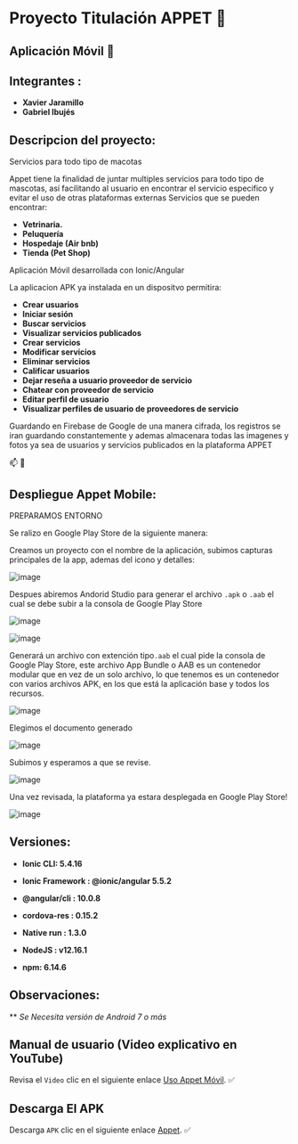 # Proyecto Titulación APPET :dog:
## Aplicación Móvil :iphone:

## Integrantes : 
* **Xavier Jaramillo** 
* **Gabriel Ibujés** 

## Descripcion del proyecto:
Servicios para todo tipo de macotas

Appet tiene la finalidad de juntar multiples servicios para todo tipo de mascotas, así facilitando al usuario en encontrar el servicio especifico y evitar el uso de otras plataformas externas
Servicios que se pueden encontrar: 
* **Vetrinaria.**
* **Peluquería**
* **Hospedaje (Air bnb)**
* **Tienda (Pet Shop)**

Aplicación Móvil desarrollada con Ionic/Angular

La aplicacion APK ya instalada en un dispositvo permitira:
* **Crear usuarios** 
* **Iniciar sesión**
* **Buscar servicios**
* **Visualizar servicios publicados**
* **Crear servicios**
* **Modificar servicios**
* **Eliminar servicios**
* **Calificar usuarios**
* **Dejar reseña a usuario proveedor de servicio**
* **Chatear con proveedor de servicio**
* **Editar perfil de usuario**
* **Visualizar perfiles de usuario de proveedores de servicio**

Guardando en Firebase de Google de una manera cifrada, los registros se iran guardando constantemente y ademas almacenara todas las imagenes y fotos ya sea de usuarios y servicios publicados en la plataforma APPET

:mailbox: :email:

## Despliegue Appet Mobile:

PREPARAMOS ENTORNO

Se ralizo en Google Play Store de la siguiente manera:

Creamos un proyecto con el nombre de la aplicación, subimos capturas principales de la app, ademas del icono y detalles:

![image](https://user-images.githubusercontent.com/38759787/138791623-1b36fbd7-2b03-4cc5-be27-fbd589ffc30d.png)

Despues abiremos Andorid Studio para generar el archivo `.apk` o `.aab` el cual se debe subir a la consola de Google Play Store

![image](https://user-images.githubusercontent.com/38759787/138794842-da2cd99c-dea0-4925-8831-798e9ef66ad0.png)


![image](https://user-images.githubusercontent.com/38759787/138794894-8dd419dd-2fc2-4392-bd19-a20cf19645f9.png)

Generará un archivo con extención tipo`.aab` el cual pide la consola de Google Play Store, este archivo App Bundle o AAB es un contenedor modular que en vez de un solo archivo, lo que tenemos es un contenedor con varios archivos APK, en los que está la aplicación base y todos los recursos.

![image](https://user-images.githubusercontent.com/38759787/138795196-f8c61789-ed55-425e-99c6-378976d99be6.png)

Elegimos el documento generado

![image](https://user-images.githubusercontent.com/38759787/138795559-258b49f7-484b-4a19-893d-d8dd1cdaea3e.png)

Subimos y esperamos a que se revise.

![image](https://user-images.githubusercontent.com/38759787/138796289-03362e95-1e6f-4fbe-9016-8bd2ed3bb983.png)

Una vez revisada, la plataforma ya estara desplegada en Google Play Store!

![image](https://user-images.githubusercontent.com/38759787/138796512-a4a9a57b-59a3-427c-8f17-39ea95365f04.png)


## Versiones:

* **Ionic CLI: 5.4.16**
* **Ionic Framework : @ionic/angular 5.5.2**
* **@angular/cli : 10.0.8**

* **cordova-res : 0.15.2**
* **Native run : 1.3.0**
* **NodeJS : v12.16.1**
* **npm: 6.14.6**

## Observaciones:

** *Se Necesita versión de Android 7 o más*

## Manual de usuario (Video explicativo en YouTube)

Revisa el `Video` clic en el siguiente enlace [Uso Appet Móvil](https://www.youtube.com/watch?v=Qz0A03kBsSc). :white_check_mark:

## Descarga El APK

Descarga `APK` clic en el siguiente enlace [Appet](). :white_check_mark:





